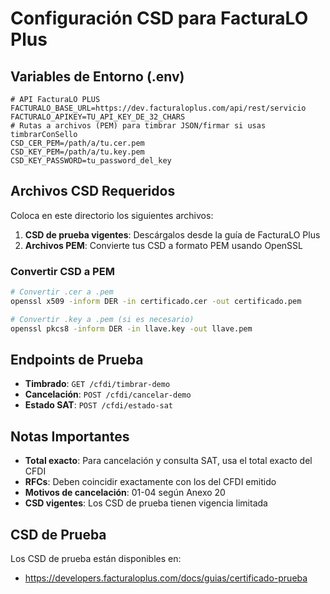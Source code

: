 # Configuración CSD para FacturaLO Plus

## Variables de Entorno (.env)

```env
# API FacturaLO PLUS
FACTURALO_BASE_URL=https://dev.facturaloplus.com/api/rest/servicio
FACTURALO_APIKEY=TU_API_KEY_DE_32_CHARS
# Rutas a archivos (PEM) para timbrar JSON/firmar si usas timbrarConSello
CSD_CER_PEM=/path/a/tu.cer.pem
CSD_KEY_PEM=/path/a/tu.key.pem
CSD_KEY_PASSWORD=tu_password_del_key
```

## Archivos CSD Requeridos

Coloca en este directorio los siguientes archivos:

1. **CSD de prueba vigentes**: Descárgalos desde la guía de FacturaLO Plus
2. **Archivos PEM**: Convierte tus CSD a formato PEM usando OpenSSL

### Convertir CSD a PEM

```bash
# Convertir .cer a .pem
openssl x509 -inform DER -in certificado.cer -out certificado.pem

# Convertir .key a .pem (si es necesario)
openssl pkcs8 -inform DER -in llave.key -out llave.pem
```

## Endpoints de Prueba

- **Timbrado**: `GET /cfdi/timbrar-demo`
- **Cancelación**: `POST /cfdi/cancelar-demo`
- **Estado SAT**: `POST /cfdi/estado-sat`

## Notas Importantes

- **Total exacto**: Para cancelación y consulta SAT, usa el total exacto del CFDI
- **RFCs**: Deben coincidir exactamente con los del CFDI emitido
- **Motivos de cancelación**: 01-04 según Anexo 20
- **CSD vigentes**: Los CSD de prueba tienen vigencia limitada

## CSD de Prueba

Los CSD de prueba están disponibles en:
- https://developers.facturaloplus.com/docs/guias/certificado-prueba
